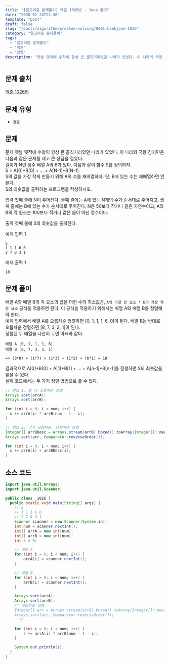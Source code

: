 ```yaml
---
title: "[알고리즘 문제풀이] 백준 1026번 - Java 풀이"
date: "2020-02-24T22:36"
template: "post"
draft: false
slug: "/posts/algorithm/problem-solving/0001-baekjoon-1026"
category: "알고리즘 문제풀이"
tags:
  - "알고리즘 문제풀이"
  - "백준"
  - "정렬"
description: "옛날 옛적에 수학이 항상 큰 골칫거리였던 나라가 있었다. 이 나라의 국왕 김지민은 다음과 같은 문제를 내고 큰 상금을 걸었다. 길이가 N인 정수 배열 A와 B가 있다. 다음과 같이 함수 S를 정의하자. S = A[0]B[0] + … + A[N-1]B[N-1]"
---
```


## 문제 출처

[백준 1026번](https://www.acmicpc.net/problem/1026)


## 문제 유형

- `정렬`


## 문제

문제
옛날 옛적에 수학이 항상 큰 골칫거리였던 나라가 있었다. 이 나라의 국왕 김지민은 다음과 같은 문제를 내고 큰 상금을 걸었다.
<br />
길이가 N인 정수 배열 A와 B가 있다. 다음과 같이 함수 S를 정의하자.
<br />
S = A[0]*B[0] + ... + A[N-1]*B[N-1]
<br />
S의 값을 가장 작게 만들기 위해 A의 수를 재배열하자. 단, B에 있는 수는 재배열하면 안 된다.
<br />
S의 최솟값을 출력하는 프로그램을 작성하시오.

입력
첫째 줄에 N이 주어진다. 둘째 줄에는 A에 있는 N개의 수가 순서대로 주어지고, 셋째 줄에는 B에 있는 수가 순서대로 주어진다. N은 50보다 작거나 같은 자연수이고, A와 B의 각 원소는 100보다 작거나 같은 음이 아닌 정수이다.

출력
첫째 줄에 S의 최솟값을 출력한다.

예제 입력 1 
```
5
1 1 1 6 0
2 7 8 3 1
```

예제 출력 1 
```
18
```


## 문제 풀이

배열 A와 배열 B의 각 요소의 곱을 더한 수의 최소값은, `A의 가장 큰 요소 * B의 가장 작은 요소` 공식을 적용하면 된다. 이 공식을 적용하기 위해서는 배열 A와 배열 B를 정렬해야 한다.
<br />
예제 입력에서 배열 A를 오름차순 정렬하면 [0, 1, 1, 1, 6, 0]이 된다. 배열 B는 반대로 오름차순 정렬하면 [8, 7, 3, 2, 1]이 된다.
<br />
정렬된 두 배열을 나란히 두면 아래와 같다.

```
배열 A [0, 1, 1, 1, 6]
배열 B [8, 7, 3, 2, 1]

=> (0*8) + (1*7) + (1*3) + (1*2) + (6*1) = 18
```

결과적으로 A[0]*B[0] + A[1]*B[1] + ... + A[n-1]*B[n-1]를 진행하면 S의 최솟값을 얻을 수 있다. 
<br />
실제 코드에서는 두 가지 정렬 방법으로 풀 수 있다.

```java
// 방법 1. 둘 다 오름차순 정렬
Arrays.sort(arrA);
Arrays.sort(arrB);

for (int i = 0; i < num; i++) {
  s += arrA[i] * arrB[num - 1 - i];
}
```

```java
// 방법 2. 각각 오름차순, 내림차순 정렬 
Integer[] arrBDesc = Arrays.stream(arrB).boxed().toArray(Integer[]::new);
Arrays.sort(arr, Comparator.reverseOrder());

for (int i = 0; i < num; i++) {
  s += arrA[i] + arrBDesc[i];
}
```


## 소스 코드

```java
import java.util.Arrays;
import java.util.Scanner;

public class _1026 {
  public static void main(String[] args) {
    // 5
    // 1 1 1 6 0
    // 2 7 8 3 1
    Scanner scanner = new Scanner(System.in);
    int num = scanner.nextInt();
    int[] arrA = new int[num];
    int[] arrB = new int[num];
    int s = 0;

    // 배열 A
    for (int i = 0; i < num; i++) {
        arrA[i] = scanner.nextInt();
    }

    // 배열 B
    for (int i = 0; i < num; i++) {
        arrB[i] = scanner.nextInt();
    }

    Arrays.sort(arrA);
    Arrays.sort(arrB);
    /* 내림차순 정렬
    Integer[] arr = Arrays.stream(arrB).boxed().toArray(Integer[]::new);
    Arrays.sort(arr, Comparator.reverseOrder());
      */

    for (int i = 0; i < num; i++) {
        s += arrA[i] * arrB[num - 1 - i];
    }

    System.out.println(s);
  }
}
```